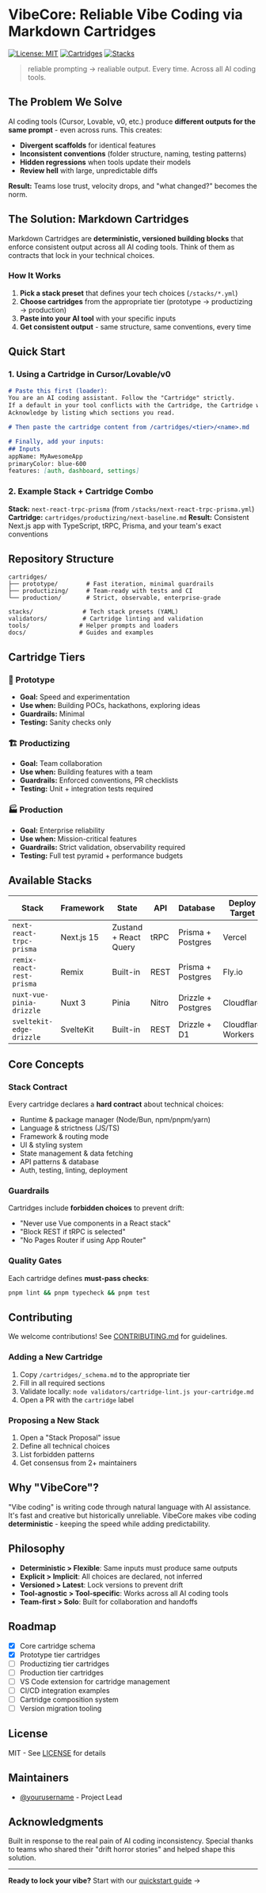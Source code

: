 # VibeCore: Reliable Vibe Coding via Markdown Cartridges

[![License: MIT](https://img.shields.io/badge/License-MIT-yellow.svg)](https://opensource.org/licenses/MIT)
[![Cartridges](https://img.shields.io/badge/cartridges-12-blue)]()
[![Stacks](https://img.shields.io/badge/stacks-4-green)]()

> reliable prompting → realiable output. Every time. Across all AI coding tools.

## The Problem We Solve

AI coding tools (Cursor, Lovable, v0, etc.) produce **different outputs for the same prompt** - even across runs. This creates:

- **Divergent scaffolds** for identical features
- **Inconsistent conventions** (folder structure, naming, testing patterns)
- **Hidden regressions** when tools update their models
- **Review hell** with large, unpredictable diffs

**Result:** Teams lose trust, velocity drops, and "what changed?" becomes the norm.

## The Solution: Markdown Cartridges

Markdown Cartridges are **deterministic, versioned building blocks** that enforce consistent output across all AI coding tools. Think of them as contracts that lock in your technical choices.

### How It Works

1. **Pick a stack preset** that defines your tech choices (`/stacks/*.yml`)
2. **Choose cartridges** from the appropriate tier (prototype → productizing → production)
3. **Paste into your AI tool** with your specific inputs
4. **Get consistent output** - same structure, same conventions, every time

## Quick Start

### 1. Using a Cartridge in Cursor/Lovable/v0

```markdown
# Paste this first (loader):
You are an AI coding assistant. Follow the "Cartridge" strictly.
If a default in your tool conflicts with the Cartridge, the Cartridge wins.
Acknowledge by listing which sections you read.

# Then paste the cartridge content from /cartridges/<tier>/<name>.md

# Finally, add your inputs:
## Inputs
appName: MyAwesomeApp
primaryColor: blue-600
features: [auth, dashboard, settings]
```

### 2. Example Stack + Cartridge Combo

**Stack:** `next-react-trpc-prisma` (from `/stacks/next-react-trpc-prisma.yml`)
**Cartridge:** `cartridges/productizing/next-baseline.md`
**Result:** Consistent Next.js app with TypeScript, tRPC, Prisma, and your team's exact conventions

## Repository Structure

```
cartridges/
├── prototype/        # Fast iteration, minimal guardrails
├── productizing/     # Team-ready with tests and CI
└── production/       # Strict, observable, enterprise-grade

stacks/              # Tech stack presets (YAML)
validators/          # Cartridge linting and validation
tools/              # Helper prompts and loaders
docs/               # Guides and examples
```

## Cartridge Tiers

### 🚀 Prototype
- **Goal:** Speed and experimentation
- **Use when:** Building POCs, hackathons, exploring ideas
- **Guardrails:** Minimal
- **Testing:** Sanity checks only

### 🏗️ Productizing
- **Goal:** Team collaboration
- **Use when:** Building features with a team
- **Guardrails:** Enforced conventions, PR checklists
- **Testing:** Unit + integration tests required

### 🏭 Production
- **Goal:** Enterprise reliability
- **Use when:** Mission-critical features
- **Guardrails:** Strict validation, observability required
- **Testing:** Full test pyramid + performance budgets

## Available Stacks

| Stack | Framework | State | API | Database | Deploy Target |
|-------|-----------|-------|-----|----------|---------------|
| `next-react-trpc-prisma` | Next.js 15 | Zustand + React Query | tRPC | Prisma + Postgres | Vercel |
| `remix-react-rest-prisma` | Remix | Built-in | REST | Prisma + Postgres | Fly.io |
| `nuxt-vue-pinia-drizzle` | Nuxt 3 | Pinia | Nitro | Drizzle + Postgres | Cloudflare |
| `sveltekit-edge-drizzle` | SvelteKit | Built-in | REST | Drizzle + D1 | Cloudflare Workers |

## Core Concepts

### Stack Contract
Every cartridge declares a **hard contract** about technical choices:
- Runtime & package manager (Node/Bun, npm/pnpm/yarn)
- Language & strictness (JS/TS)
- Framework & routing mode
- UI & styling system
- State management & data fetching
- API patterns & database
- Auth, testing, linting, deployment

### Guardrails
Cartridges include **forbidden choices** to prevent drift:
- "Never use Vue components in a React stack"
- "Block REST if tRPC is selected"
- "No Pages Router if using App Router"

### Quality Gates
Each cartridge defines **must-pass checks**:
```bash
pnpm lint && pnpm typecheck && pnpm test
```

## Contributing

We welcome contributions! See [CONTRIBUTING.md](CONTRIBUTING.md) for guidelines.

### Adding a New Cartridge

1. Copy `/cartridges/_schema.md` to the appropriate tier
2. Fill in all required sections
3. Validate locally: `node validators/cartridge-lint.js your-cartridge.md`
4. Open a PR with the `cartridge` label

### Proposing a New Stack

1. Open a "Stack Proposal" issue
2. Define all technical choices
3. List forbidden patterns
4. Get consensus from 2+ maintainers

## Why "VibeCore"?

"Vibe coding" is writing code through natural language with AI assistance. It's fast and creative but historically unreliable. VibeCore makes vibe coding **deterministic** - keeping the speed while adding predictability.

## Philosophy

- **Deterministic > Flexible**: Same inputs must produce same outputs
- **Explicit > Implicit**: All choices are declared, not inferred
- **Versioned > Latest**: Lock versions to prevent drift
- **Tool-agnostic > Tool-specific**: Works across all AI coding tools
- **Team-first > Solo**: Built for collaboration and handoffs

## Roadmap

- [x] Core cartridge schema
- [x] Prototype tier cartridges
- [ ] Productizing tier cartridges
- [ ] Production tier cartridges
- [ ] VS Code extension for cartridge management
- [ ] CI/CD integration examples
- [ ] Cartridge composition system
- [ ] Version migration tooling

## License

MIT - See [LICENSE](LICENSE) for details

## Maintainers

- [@yourusername](https://github.com/yourusername) - Project Lead

## Acknowledgments

Built in response to the real pain of AI coding inconsistency. Special thanks to teams who shared their "drift horror stories" and helped shape this solution.

---

**Ready to lock your vibe?** Start with our [quickstart guide](docs/overview.md) →
